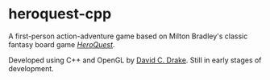 heroquest-cpp
=============

A first-person action-adventure game based on Milton Bradley's classic fantasy
board game [_HeroQuest_](https://en.wikipedia.org/wiki/HeroQuest).

Developed using C++ and OpenGL by [David C. Drake](http://davidcdrake.com).
Still in early stages of development.
